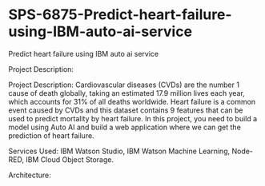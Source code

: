 # SPS-6875-Predict-heart-failure-using-IBM-auto-ai-service
Predict heart failure using IBM auto ai service

Project Description:

Project Description:
Cardiovascular diseases (CVDs) are the number 1 cause of death globally, taking an estimated 17.9 million lives each year, which accounts for 31% of all deaths worldwide.
Heart failure is a common event caused by CVDs and this dataset contains 9 features that can be used to predict mortality by heart failure.
In this project, you need to build a model using Auto AI and build a web application where we can get the prediction of heart failure.



Services Used:
IBM Watson Studio,
IBM Watson Machine Learning,
Node-RED,
IBM Cloud Object Storage.



Architecture:


